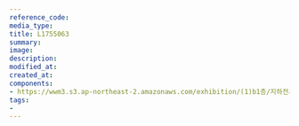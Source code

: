 ```yaml
---
reference_code:
media_type:
title: L1755063
summary:
image:
description:
modified_at:
created_at:
components:
- https://wwm3.s3.ap-northeast-2.amazonaws.com/exhibition/(1)b1층/지하전시관/L1755063.jpg
tags:
-
---
```


